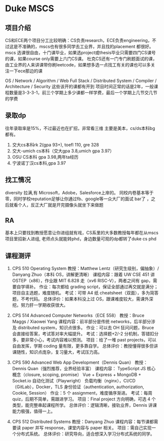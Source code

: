 # Duke MSCS


## 项目介绍
CS和ECE两个项目分工比较明确：CS负责research，ECE负责engineering，不过这是不准确的，mscs也有很多同学去工业界，并且找的placement 都很好。
mscs 选课很自由，十门课毕业，如果选project或thesis毕业只需要四门CS课号的课，如果course only需要上六门CS课。
杜克CS还有一门专门刷题面试的课，由工业界的人来讲课带你刷leetcode，如果想多选一点找工有关的课也可以多关注一下ece那边的课

OS / Network / Algorithm / Web Full Stack / Distributed System / Compiler / Architecture / Security 这些该开的课都有开到
项目时间正常的话是2年，一般课程数量是3-3-3-1，前三个学期上多少课都一样学费，最后一个学期上几节交几节的学费
## 录取dp
往年录取率是15%，不过最近也在扩招，非常看三维
主要是美本，cs/ds本科bg都有。

1. 交大cs本科rk 2(gpa 93+), toefl 110, gre 328
2. 交大-umich cs本科（交大gpa 3.8,umich gpa 3.97）
3. OSU CS本科 gpa 3.98,两年ta经历
4. 宁波诺丁汉cs本科,gpa 3.97

## 找工情况
diversity 拉满,有
Microsoft，Adobe，Salesforce上岸的。
同校内卷基本等于零，同时学校reputation足够让你通过fb、google等一众大厂的面试 bar了
，之后就看个人，反正大厂就是开完摄像头就坐下来做题
## RA
基本上只要找到教授愿意让你进组就有戏，CS系里的大多数教授每年都在从mscs项目里招新人进组,
老师点头就能转phd，身边数量可观的dp都转了duke cs phd

## 课程测评

1. CPS 510 Operating System
教授：Matthew Lentz（研究生级别，偏抽象）/ Danyang Zhuo（本科 OS，讲解更清晰）
课程内容：跟着 UW CSE 451 讲 OSTEP（x86），作业跟 MIT 6.828 走（xv6 RISC-V），两者之间有 gap，需要自学填补。
作业：每次都给 grading script，保证全部通过再交就是满分；项目自主选题，难度随机。
考试：可带 A4 纸 cheatsheet（双面），多为简答题，不考代码。
总体评价：如果本科没上过 OS，跟课难度较大，需课外深挖。努力肝一学期收获很大。

2. CPS 514 Advanced Computer Networks（ECE 558）
教授：Bruce Maggs / Xiaowei Yang
课程内容：前半部分是传统 networks，后半部分涉及 distributed system，知识点很多。
作业：可以去 OH 狂问问题，Bruce 会直接给答案，考试答对率大幅提升。
考试：选择题+2/-2 分机制，答错扣分多，要非常小心，考试内容难以预测。
项目：给了一堆 past projects，可以自由发挥，学期 coding 量有限，更多靠自学。
总体评价：教授懂得很多但讲课随性，知识点庞杂，复习量大，考试压力高。

3. CPS 590 Advanced Web App Development（Dennis Quan）
教授：Dennis Quan（强烈推荐，业界经验丰富）
课程内容：
TypeScript
JS 核心概念（closure, scoping, promise）
Vue + Express + MongoDB + Socket.io
自动化测试（Playwright）
负载均衡（nginx），CI/CD（GitLab），Docker，TLS
身份验证（authentication, authorization, Cookie, Session）
作业：5 个 assignment，难度循序渐进。
考试：每周 quiz，后期不简单，需跟进学习。
项目：Final project 方向明确，可选 4 个类型，能完整串起课程所学。
总体评价：逻辑清晰，接轨业界，Dennis 讲课能力极强，值得一上。

4. CPS 512 Distributed Systems
教授：Danyang Zhuo
课程内容：每节课都需要读 paper 并写 response，课堂内容与 paper 相关。
项目：需自己实现一个分布式系统。
总体评价：研究导向，适合想深入学习分布式系统的同学。